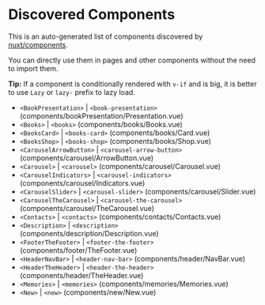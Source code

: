 # Discovered Components

This is an auto-generated list of components discovered by [nuxt/components](https://github.com/nuxt/components).

You can directly use them in pages and other components without the need to import them.

**Tip:** If a component is conditionally rendered with `v-if` and is big, it is better to use `Lazy` or `lazy-` prefix to lazy load.

- `<BookPresentation>` | `<book-presentation>` (components/bookPresentation/Presentation.vue)
- `<Books>` | `<books>` (components/books/Books.vue)
- `<BooksCard>` | `<books-card>` (components/books/Card.vue)
- `<BooksShop>` | `<books-shop>` (components/books/Shop.vue)
- `<CarouselArrowButton>` | `<carousel-arrow-button>` (components/carousel/ArrowButton.vue)
- `<Carousel>` | `<carousel>` (components/carousel/Carousel.vue)
- `<CarouselIndicators>` | `<carousel-indicators>` (components/carousel/Indicators.vue)
- `<CarouselSlider>` | `<carousel-slider>` (components/carousel/Slider.vue)
- `<CarouselTheCarousel>` | `<carousel-the-carousel>` (components/carousel/TheCarousel.vue)
- `<Contacts>` | `<contacts>` (components/contacts/Contacts.vue)
- `<Description>` | `<description>` (components/description/Description.vue)
- `<FooterTheFooter>` | `<footer-the-footer>` (components/footer/TheFooter.vue)
- `<HeaderNavBar>` | `<header-nav-bar>` (components/header/NavBar.vue)
- `<HeaderTheHeader>` | `<header-the-header>` (components/header/TheHeader.vue)
- `<Memories>` | `<memories>` (components/memories/Memories.vue)
- `<New>` | `<new>` (components/new/New.vue)
